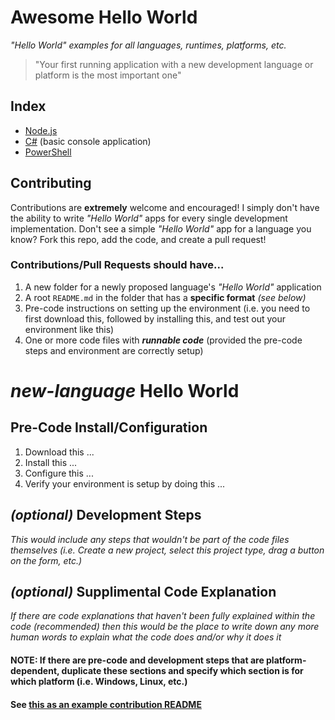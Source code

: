 # Awesome Hello World

*"Hello World" examples for all languages, runtimes, platforms, etc.*

> "Your first running application with a new development language or platform is the most important one"

## Index

- [Node.js](nodejs/)
- [C#](csharp-console/) (basic console application)
- [PowerShell](powershell/)

## Contributing

Contributions are **extremely** welcome and encouraged!  I simply don't have the ability to write *"Hello World"* apps for every single development implementation.  Don't see a simple *"Hello World"* app for a language you know?  Fork this repo, add the code, and create a pull request!

### Contributions/Pull Requests should have...

1. A new folder for a newly proposed language's *"Hello World"* application
2. A root `README.md` in the folder that has a **specific format** *(see below)*
3. Pre-code instructions on setting up the environment (i.e. you need to first download this, followed by installing this, and test out your environment like this)
4. One or more code files with ***runnable code*** (provided the pre-code steps and environment are correctly setup)

# ***new-language*** Hello World

## Pre-Code Install/Configuration
1. Download this ...
2. Install this ...
3. Configure this ...
4. Verify your environment is setup by doing this ...

## *(optional)* Development Steps

*This would include any steps that wouldn't be part of the code files themselves (i.e. Create a new project, select this project type, drag a button on the form, etc.)*

## *(optional)* Supplimental Code Explanation

*If there are code explanations that haven't been fully explained within the code (recommended) then this would be the place to write down any more human words to explain what the code does and/or why it does it*

#### **NOTE**: If there are pre-code and development steps that are platform-dependent, duplicate these sections and specify which section is for which platform (i.e. Windows, Linux, etc.)

#### See [this as an example contribution README](nodejs/README.md)